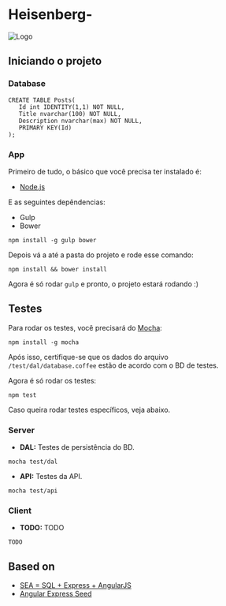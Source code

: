 # Heisenberg-

![Logo](http://www.princiweb.com.br/heisenberg/logo.jpg)

## Iniciando o projeto

### Database

```
CREATE TABLE Posts(
   Id int IDENTITY(1,1) NOT NULL,
   Title nvarchar(100) NOT NULL,
   Description nvarchar(max) NOT NULL,
   PRIMARY KEY(Id)
);
```

### App

Primeiro de tudo, o básico que você precisa ter instalado é:

- [Node.js](http://nodejs.org/)

E as seguintes depêndencias:

- Gulp
- Bower

```        
npm install -g gulp bower
```

Depois vá a até a pasta do projeto e rode esse comando:

```
npm install && bower install
```

Agora é só rodar `gulp` e pronto, o projeto estará rodando :)

## Testes

Para rodar os testes, você precisará do [Mocha](http://visionmedia.github.io/mocha/):

```
npm install -g mocha
```

Após isso, certifique-se que os dados do arquivo `/test/dal/database.coffee` estão de acordo com o BD de testes.

Agora é só rodar os testes:

```
npm test
```

Caso queira rodar testes específicos, veja abaixo.

### Server

- **DAL:** Testes de persistência do BD.

```
mocha test/dal
```

- **API:** Testes da API.

```
mocha test/api
```

### Client

- **TODO:** TODO

```
TODO
```

## Based on

- [SEA = SQL + Express + AngularJS](https://github.com/tdumitrescu/sea-blog)
- [Angular Express Seed](https://github.com/btford/angular-express-seed)